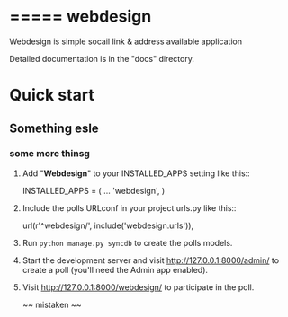 =====
webdesign
=====

Webdesign is simple socail link & address available application


Detailed documentation is in the "docs" directory.

# Quick start

## Something esle

### some more thinsg

1. Add "**Webdesign**" to your INSTALLED_APPS setting like this::

      INSTALLED_APPS = (
          ...
          'webdesign',
      )

2. Include the polls URLconf in your project urls.py like this::

      url(r'^webdesign/', include('webdesign.urls')),

3. Run `python manage.py syncdb` to create the polls models.

4. Start the development server and visit http://127.0.0.1:8000/admin/
   to create a poll (you'll need the Admin app enabled).

5. Visit http://127.0.0.1:8000/webdesign/ to participate in the poll.


   ~~ mistaken ~~
